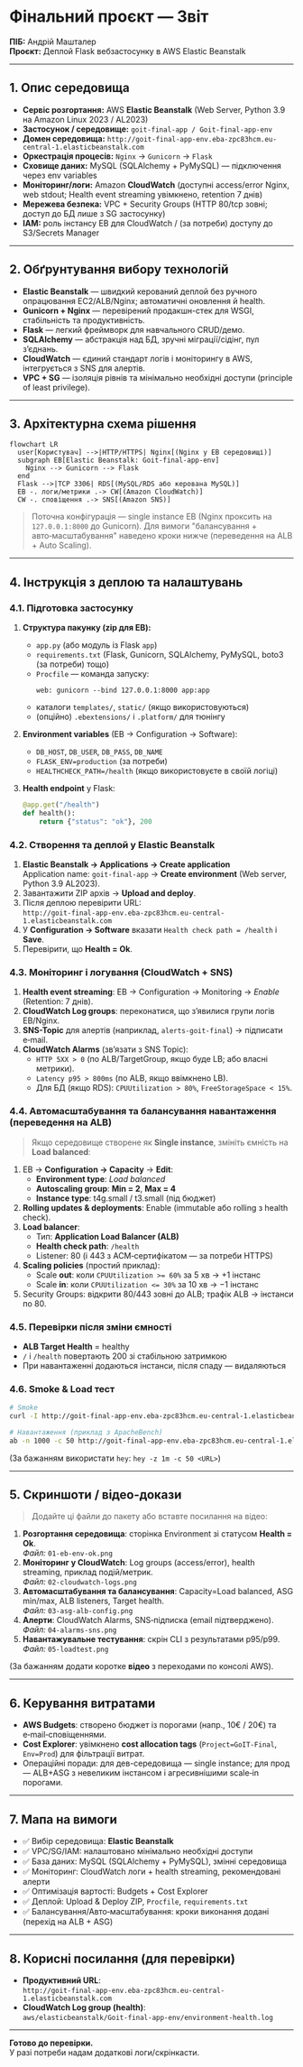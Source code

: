 
# Фінальний проєкт — Звіт  
**ПІБ:** Андрій Машталер  
**Проєкт:** Деплой Flask вебзастосунку в AWS Elastic Beanstalk  

---

## 1. Опис середовища
- **Сервіс розгортання:** AWS **Elastic Beanstalk** (Web Server, Python 3.9 на Amazon Linux 2023 / AL2023)
- **Застосунок / середовище:** `goit-final-app / Goit-final-app-env`
- **Домен середовища:** `http://goit-final-app-env.eba-zpc83hcm.eu-central-1.elasticbeanstalk.com`
- **Оркестрація процесів:** `Nginx` → `Gunicorn` → `Flask`
- **Сховище даних:** MySQL (SQLAlchemy + PyMySQL) — підключення через env variables
- **Моніторинг/логи:** Amazon **CloudWatch** (доступні access/error Nginx, web stdout; Health event streaming увімкнено, retention 7 днів)
- **Мережева безпека:** VPC + Security Groups (HTTP 80/tcp зовні; доступ до БД лише з SG застосунку)
- **IAM:** роль інстансу EB для CloudWatch / (за потреби) доступу до S3/Secrets Manager

---

## 2. Обґрунтування вибору технологій
- **Elastic Beanstalk** — швидкий керований деплой без ручного опрацювання EC2/ALB/Nginx; автоматичні оновлення й health.
- **Gunicorn + Nginx** — перевірений продакшн-стек для WSGI, стабільність та продуктивність.
- **Flask** — легкий фреймворк для навчального CRUD/демо.
- **SQLAlchemy** — абстракція над БД, зручні міграції/сідінг, пул з’єднань.
- **CloudWatch** — єдиний стандарт логів і моніторингу в AWS, інтегрується з SNS для алертів.
- **VPC + SG** — ізоляція рівнів та мінімально необхідні доступи (principle of least privilege).

---

## 3. Архітектурна схема рішення
```mermaid
flowchart LR
  user[Користувач] -->|HTTP/HTTPS| Nginx[(Nginx у EB середовищі)]
  subgraph EB[Elastic Beanstalk: Goit-final-app-env]
    Nginx --> Gunicorn --> Flask
  end
  Flask -->|TCP 3306| RDS[(MySQL/RDS або керована MySQL)]
  EB -. логи/метрики .-> CW[(Amazon CloudWatch)]
  CW -. сповіщення .-> SNS[(Amazon SNS)]
```
> Поточна конфігурація — single instance EB (Nginx проксить на `127.0.0.1:8000` до Gunicorn). Для вимоги "балансування + авто‑масштабування" наведено кроки нижче (переведення на ALB + Auto Scaling).


---

## 4. Інструкція з деплою та налаштувань

### 4.1. Підготовка застосунку
1. **Структура пакунку (zip для EB):**
   - `app.py` (або модуль із Flask `app`)
   - `requirements.txt` (Flask, Gunicorn, SQLAlchemy, PyMySQL, boto3 (за потреби) тощо)
   - `Procfile` — команда запуску:
     ```
     web: gunicorn --bind 127.0.0.1:8000 app:app
     ```
   - каталоги `templates/`, `static/` (якщо використовуються)
   - (опційно) `.ebextensions/` і `.platform/` для тюнінгу

2. **Environment variables** (EB → Configuration → Software):
   - `DB_HOST`, `DB_USER`, `DB_PASS`, `DB_NAME`
   - `FLASK_ENV=production` (за потреби)
   - `HEALTHCHECK_PATH=/health` (якщо використовуєте в своїй логіці)

3. **Health endpoint** у Flask:
   ```python
   @app.get("/health")
   def health():
       return {"status": "ok"}, 200
   ```

### 4.2. Створення та деплой у Elastic Beanstalk
1. **Elastic Beanstalk → Applications → Create application**  
   Application name: `goit-final-app` → **Create environment** (Web server, Python 3.9 AL2023).
2. Завантажити ZIP архів → **Upload and deploy**.
3. Після деплою перевірити URL:  
   `http://goit-final-app-env.eba-zpc83hcm.eu-central-1.elasticbeanstalk.com`
4. У **Configuration → Software** вказати `Health check path = /health` і **Save**.
5. Перевірити, що **Health = Ok**.

### 4.3. Моніторинг і логування (CloudWatch + SNS)
1. **Health event streaming**: EB → Configuration → Monitoring → *Enable* (Retention: 7 днів).
2. **CloudWatch Log groups**: переконатися, що з’явилися групи логів EB/Nginx.
3. **SNS-Topic** для алертів (наприклад, `alerts-goit-final`) → підписати e‑mail.
4. **CloudWatch Alarms** (зв’язати з SNS Topic):
   - `HTTP 5XX > 0` (по ALB/TargetGroup, якщо буде LB; або власні метрики).
   - `Latency p95 > 800ms` (по ALB, якщо ввімкнено LB).
   - Для БД (якщо RDS): `CPUUtilization > 80%`, `FreeStorageSpace < 15%`.

### 4.4. Автомасштабування та балансування навантаження (переведення на ALB)
> Якщо середовище створене як **Single instance**, змініть ємність на **Load balanced**:
1. EB → **Configuration → Capacity** → **Edit**:  
   - **Environment type**: *Load balanced*  
   - **Autoscaling group**: **Min = 2**, **Max = 4**  
   - **Instance type**: t4g.small / t3.small (під бюджет)  
2. **Rolling updates & deployments**: Enable (immutable або rolling з health check).
3. **Load balancer**:
   - Тип: **Application Load Balancer (ALB)**
   - **Health check path**: `/health`
   - Listener: 80 (і 443 з ACM‑сертифікатом — за потреби HTTPS)
4. **Scaling policies** (простий приклад):
   - Scale **out**: коли `CPUUtilization >= 60%` за 5 хв → +1 інстанс
   - Scale **in**: коли `CPUUtilization <= 30%` за 10 хв → −1 інстанс
5. Security Groups: відкрити 80/443 зовні до ALB; трафік ALB → інстанси по 80.

### 4.5. Перевірки після зміни ємності
- **ALB Target Health** = healthy
- `/` і `/health` повертають 200 зі стабільною затримкою
- При навантаженні додаються інстанси, після спаду — видаляються

### 4.6. Smoke & Load тест
```bash
# Smoke
curl -I http://goit-final-app-env.eba-zpc83hcm.eu-central-1.elasticbeanstalk.com/health

# Навантаження (приклад з ApacheBench)
ab -n 1000 -c 50 http://goit-final-app-env.eba-zpc83hcm.eu-central-1.elasticbeanstalk.com/
```
(За бажанням використати `hey`: `hey -z 1m -c 50 <URL>`)

---

## 5. Скриншоти / відео-докази
> Додайте ці файли до пакету або вставте посилання на відео:
1. **Розгортання середовища**: сторінка Environment зі статусом **Health = Ok**.  
   _Файл:_ `01-eb-env-ok.png`
2. **Моніторинг у CloudWatch**: Log groups (access/error), health streaming, приклад подій/метрик.  
   _Файл:_ `02-cloudwatch-logs.png`
3. **Автомасштабування та балансування**: Capacity=Load balanced, ASG min/max, ALB listeners, Target health.  
   _Файл:_ `03-asg-alb-config.png`
4. **Алерти**: CloudWatch Alarms, SNS‑підписка (email підтверджено).  
   _Файл:_ `04-alarms-sns.png`
5. **Навантажувальне тестування**: скрін CLI з результатами p95/p99.  
   _Файл:_ `05-loadtest.png`

(За бажанням додати коротке **відео** з переходами по консолі AWS).

---

## 6. Керування витратами
- **AWS Budgets**: створено бюджет із порогами (напр., 10€ / 20€) та e‑mail‑сповіщеннями.
- **Cost Explorer**: увімкнено **cost allocation tags** (`Project=GoIT-Final`, `Env=Prod`) для фільтрації витрат.
- Операційні поради: для дев-середовища — single instance; для прод — ALB+ASG з невеликим інстансом і агресивнішими scale‑in порогами.

---

## 7. Мапа на вимоги
- ✅ Вибір середовища: **Elastic Beanstalk**
- ✅ VPC/SG/IAM: налаштовано мінімально необхідні доступи
- ✅ База даних: MySQL (SQLAlchemy + PyMySQL), змінні середовища
- ✅ Моніторинг: CloudWatch логи + health streaming, рекомендовані алерти
- ✅ Оптимізація вартості: Budgets + Cost Explorer
- ✅ Деплой: Upload & Deploy ZIP, `Procfile`, `requirements.txt`
- ✅ Балансування/Авто‑масштабування: кроки виконання додані (перехід на ALB + ASG)

---

## 8. Корисні посилання (для перевірки)
- **Продуктивний URL**:  
  `http://goit-final-app-env.eba-zpc83hcm.eu-central-1.elasticbeanstalk.com`
- **CloudWatch Log group (health)**:  
  `aws/elasticbeanstalk/Goit-final-app-env/environment-health.log`

---

**Готово до перевірки.**  
У разі потреби надам додаткові логи/скрінкасти.
